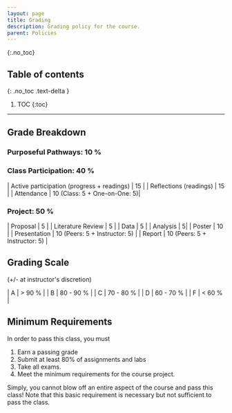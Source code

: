 ```yaml
---
layout: page
title: Grading
description: Grading policy for the course. 
parent: Policies
---
```


<!-- ## Grading -->
{:.no_toc}

## Table of contents
{: .no_toc .text-delta }

1. TOC
{:toc}

---
## Grade Breakdown

### Purposeful Pathways:					10 %

### Class Participation: 		40 %

| Active participation (progress + readings) | 15 |
| Reflections (readings) | 15 |
| Attendance  | 10 (Class: 5 + One-on-One: 5)|


### Project: 					50 %

| Proposal  | 5 |
| Literature Review  | 5 |
| Data  | 5 |
| Analysis  | 5|
| Poster  | 10 |
| Presentation  | 10 (Peers: 5 + Instructor: 5) |
| Report  | 10 (Peers: 5 + Instructor: 5) |


## Grading Scale 
(+/- at instructor's discretion)

| A  | > 90 % |
| B  | 80 - 90 % |
| C  | 70 - 80 % |
| D  | 60 - 70 % |
| F  | < 60 % |

## Minimum Requirements

In order to pass this class, you must
1. Earn a passing grade
2. Submit at least 80% of assignments and labs
3. Take all exams.
4. Meet the minimum requirements for the course project. 

Simply, you cannot blow off an entire aspect of the course and pass this class! Note that this basic requirement is necessary but not sufficient to pass the class.
